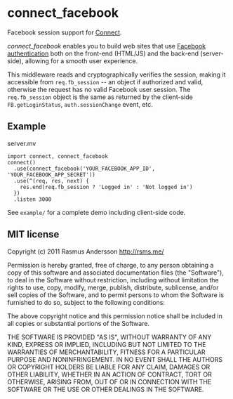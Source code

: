 # connect_facebook

Facebook session support for [Connect](http://senchalabs.github.com/connect/).

*connect\_facebook* enables you to build web sites that use [Facebook authentication](https://developers.facebook.com/docs/reference/javascript/FB.login/) both on the front-end (HTML/JS) and the back-end (server-side), allowing for a smooth user experience.

This middleware reads and cryptographically verifies the session, making it accessible from `req.fb_session` -- an object if authorized and valid, otherwise the request has no valid Facebook user session. The `req.fb_session` object is the same as returned by the client-side `FB.getLoginStatus`, `auth.sessionChange` event, etc.


## Example

server.mv

    import connect, connect_facebook
    connect()
      .use(connect_facebook('YOUR_FACEBOOK_APP_ID', 'YOUR_FACEBOOK_APP_SECRET'))
      .use(^(req, res, next) {
        res.end(req.fb_session ? 'Logged in' : 'Not logged in')
      })
      .listen 3000

See `example/` for a complete demo including client-side code.


## MIT license

Copyright (c) 2011 Rasmus Andersson <http://rsms.me/>

Permission is hereby granted, free of charge, to any person obtaining a copy
of this software and associated documentation files (the "Software"), to deal
in the Software without restriction, including without limitation the rights
to use, copy, modify, merge, publish, distribute, sublicense, and/or sell
copies of the Software, and to permit persons to whom the Software is
furnished to do so, subject to the following conditions:

The above copyright notice and this permission notice shall be included in
all copies or substantial portions of the Software.

THE SOFTWARE IS PROVIDED "AS IS", WITHOUT WARRANTY OF ANY KIND, EXPRESS OR
IMPLIED, INCLUDING BUT NOT LIMITED TO THE WARRANTIES OF MERCHANTABILITY,
FITNESS FOR A PARTICULAR PURPOSE AND NONINFRINGEMENT. IN NO EVENT SHALL THE
AUTHORS OR COPYRIGHT HOLDERS BE LIABLE FOR ANY CLAIM, DAMAGES OR OTHER
LIABILITY, WHETHER IN AN ACTION OF CONTRACT, TORT OR OTHERWISE, ARISING FROM,
OUT OF OR IN CONNECTION WITH THE SOFTWARE OR THE USE OR OTHER DEALINGS IN
THE SOFTWARE.
